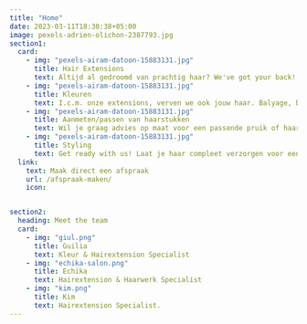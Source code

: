 ```yaml
---
title: "Home"
date: 2023-03-11T18:30:38+05:00
image: pexels-adrien-olichon-2387793.jpg
section1:
  card:
    - img: "pexels-airam-datoon-15883131.jpg"
      title: Hair Extensions
      text: Altijd al gedroomd van prachtig haar? We've got your back! Doormiddel van Echika's eigen Weave methode of onze Tape Wefts laten we je stralen. Of je nou enkel meer volume of juist een complete make-over wilt, dan ben je bij ons in goede handen.
    - img: "pexels-airam-datoon-15883131.jpg"
      title: Kleuren
      text: I.c.m. onze extensions, verven we ook jouw haar. Balyage, babylights of felle kleuren? Niks is ons te gek!
    - img: "pexels-airam-datoon-15883131.jpg"
      title: Aanmeten/passen van haarstukken
      text: Wil je graag advies op maat voor een passende pruik of haarstuk uit onze winkel? Maak gerust een afspraak en we helpen je graag!
    - img: "pexels-airam-datoon-15883131.jpg"
      title: Styling
      text: Get ready with us! Laat je haar compleet verzorgen voor een bruiloft of feestje.
  link:
    text: Maak direct een afspraak
    url: /afspraak-maken/
    icon: 


section2:
  heading: Meet the team
  card:
    - img: "giul.png"
      title: Guilia
      text: Kleur & Hairextension Specialist
    - img: "echika-salon.png"
      title: Echika
      text: Hairextension & Haarwerk Specialist
    - img: "kim.png"
      title: Kim
      text: Hairextension Specialist.
---
```


